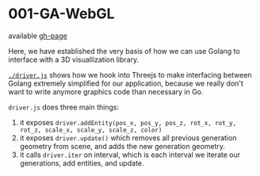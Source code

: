 # 001-GA-WebGL

available [gh-page](http://zombiehippie.github.io/Go-Concepts/Play/001-GA-WebGL/)

Here, we have established the very basis of how we can use Golang to interface with a 3D visuallization library.

[`./driver.js`](./driver.js) shows how we hook into Threejs to make interfacing between Golang extremely simplified for our application, because we really don't want to write anymore graphics code than necessary in Go.

`driver.js` does three main things:
 1. it exposes `driver.addEntity(pos_x, pos_y, pos_z, rot_x, rot_y, rot_z, scale_x, scale_y, scale_z, color)`
 2. it exposes `driver.update()` which removes all previous generation geometry from scene, and adds the new generation geometry.
 3. it calls `driver.iter` on interval, which is each interval we iterate our generations, add entities, and update. 